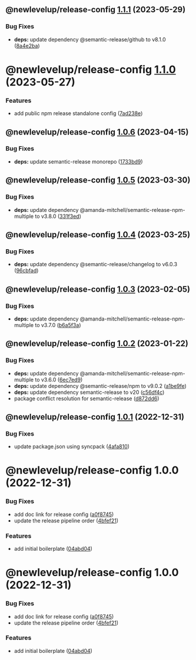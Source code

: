 ## @newlevelup/release-config [1.1.1](https://github.com/newlevelup/config/compare/@newlevelup/release-config@1.1.0...@newlevelup/release-config@1.1.1) (2023-05-29)


### Bug Fixes

* **deps:** update dependency @semantic-release/github to v8.1.0 ([8a4e2ba](https://github.com/newlevelup/config/commit/8a4e2ba1c975028b5df1b6503605a7f2f029e327))

# @newlevelup/release-config [1.1.0](https://github.com/newlevelup/config/compare/@newlevelup/release-config@1.0.6...@newlevelup/release-config@1.1.0) (2023-05-27)


### Features

* add public npm release standalone config ([7ad238e](https://github.com/newlevelup/config/commit/7ad238e3fd03b294e90e099c846a84ad5ed756bd))

## @newlevelup/release-config [1.0.6](https://github.com/newlevelup/config/compare/@newlevelup/release-config@1.0.5...@newlevelup/release-config@1.0.6) (2023-04-15)


### Bug Fixes

* **deps:** update semantic-release monorepo ([1733bd9](https://github.com/newlevelup/config/commit/1733bd9730fec3c03645093eb70794b925c8b907))

## @newlevelup/release-config [1.0.5](https://github.com/newlevelup/config/compare/@newlevelup/release-config@1.0.4...@newlevelup/release-config@1.0.5) (2023-03-30)


### Bug Fixes

* **deps:** update dependency @amanda-mitchell/semantic-release-npm-multiple to v3.8.0 ([331f3ed](https://github.com/newlevelup/config/commit/331f3ed643a81258cb38cbac49fe7b40d8b28c70))

## @newlevelup/release-config [1.0.4](https://github.com/newlevelup/config/compare/@newlevelup/release-config@1.0.3...@newlevelup/release-config@1.0.4) (2023-03-25)


### Bug Fixes

* **deps:** update dependency @semantic-release/changelog to v6.0.3 ([96cbfad](https://github.com/newlevelup/config/commit/96cbfad538db7ffc7bc27a3a8fbda7daebde4a54))

## @newlevelup/release-config [1.0.3](https://github.com/newlevelup/config/compare/@newlevelup/release-config@1.0.2...@newlevelup/release-config@1.0.3) (2023-02-05)


### Bug Fixes

* **deps:** update dependency @amanda-mitchell/semantic-release-npm-multiple to v3.7.0 ([b6a5f3a](https://github.com/newlevelup/config/commit/b6a5f3a5c43d2838d214b9c4dab12369b5fa6372))

## @newlevelup/release-config [1.0.2](https://github.com/newlevelup/config/compare/@newlevelup/release-config@1.0.1...@newlevelup/release-config@1.0.2) (2023-01-22)


### Bug Fixes

* **deps:** update dependency @amanda-mitchell/semantic-release-npm-multiple to v3.6.0 ([6ec7ed9](https://github.com/newlevelup/config/commit/6ec7ed98164b6f693eacb13de01b25e917d72b42))
* **deps:** update dependency @semantic-release/npm to v9.0.2 ([a1be9fe](https://github.com/newlevelup/config/commit/a1be9fefed3363973b23e403450a4c49a932558a))
* **deps:** update dependency semantic-release to v20 ([c56df4c](https://github.com/newlevelup/config/commit/c56df4c80c1c4cf9911dc6411e6a1ce4cc3052d6))
* package conflict resolution for semantic-release ([d872dd6](https://github.com/newlevelup/config/commit/d872dd6c37888def57674bd588ade64fcae043a3))

## @newlevelup/release-config [1.0.1](https://github.com/newlevelup/config/compare/@newlevelup/release-config@1.0.0...@newlevelup/release-config@1.0.1) (2022-12-31)


### Bug Fixes

* update package.json using syncpack ([4afa810](https://github.com/newlevelup/config/commit/4afa810624c2b0b8483a9c07de1f7b9e4628c5b3))

# @newlevelup/release-config 1.0.0 (2022-12-31)


### Bug Fixes

* add doc link for release config ([a0f8745](https://github.com/newlevelup/config/commit/a0f87455600cd5f52b45d90a55795047119e270b))
* update the release pipeline order ([4bfef21](https://github.com/newlevelup/config/commit/4bfef217d5b1ca4820f560f024ed37455e97ea72))


### Features

* add initial boilerplate ([04abd04](https://github.com/newlevelup/config/commit/04abd040bc0501f9202853794aea884aa0d31b0c))

# @newlevelup/release-config 1.0.0 (2022-12-31)


### Bug Fixes

* add doc link for release config ([a0f8745](https://github.com/newlevelup/config/commit/a0f87455600cd5f52b45d90a55795047119e270b))
* update the release pipeline order ([4bfef21](https://github.com/newlevelup/config/commit/4bfef217d5b1ca4820f560f024ed37455e97ea72))


### Features

* add initial boilerplate ([04abd04](https://github.com/newlevelup/config/commit/04abd040bc0501f9202853794aea884aa0d31b0c))
